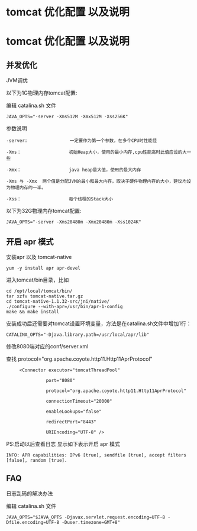 # tomcat 优化配置 以及说明




# tomcat 优化配置 以及说明


## 并发优化
 

JVM调优

以下为1G物理内存tomcat配置: 

编辑 catalina.sh 文件

```
JAVA_OPTS="-server -Xms512M -Xmx512M -Xss256K"
```


参数说明

```
-server:                一定要作为第一个参数，在多个CPU时性能佳

-Xms：                  初始Heap大小，使用的最小内存,cpu性能高时此值应设的大一些

-Xmx：                  java heap最大值，使用的最大内存

-Xms 与 -Xmx  两个值是分配JVM的最小和最大内存，取决于硬件物理内存的大小，建议均设为物理内存的一半。

-Xss：                  每个线程的Stack大小
```
 


以下为32G物理内存tomcat配置: 

```
JAVA_OPTS="-server -Xms20480m -Xmx20480m -Xss1024K"
```



## 开启 apr 模式


安装apr 以及 tomcat-native

```
yum -y install apr apr-devel
```

进入tomcat/bin目录，比如

```
cd /opt/local/tomcat/bin/
tar xzfv tomcat-native.tar.gz
cd tomcat-native-1.1.32-src/jni/native/
./configure --with-apr=/usr/bin/apr-1-config
make && make install
```

安装成功后还需要对tomcat设置环境变量，方法是在catalina.sh文件中增加1行：

```
CATALINA_OPTS="-Djava.library.path=/usr/local/apr/lib"
```
 
修改8080端对应的conf/server.xml

查找  protocol="org.apache.coyote.http11.Http11AprProtocol"


```
     <Connector executor="tomcatThreadPool"

               port="8080" 

               protocol="org.apache.coyote.http11.Http11AprProtocol"

               connectionTimeout="20000"

               enableLookups="false"

               redirectPort="8443"

               URIEncoding="UTF-8" />
```


PS:启动以后查看日志 显示如下表示开启 apr 模式

```
INFO: APR capabilities: IPv6 [true], sendfile [true], accept filters [false], random [true].
```


## FAQ

日志乱码的解决办法

编辑 catalina.sh 文件

```
JAVA_OPTS="$JAVA_OPTS -Djavax.servlet.request.encoding=UTF-8 -Dfile.encoding=UTF-8 -Duser.timezone=GMT+8"
```

